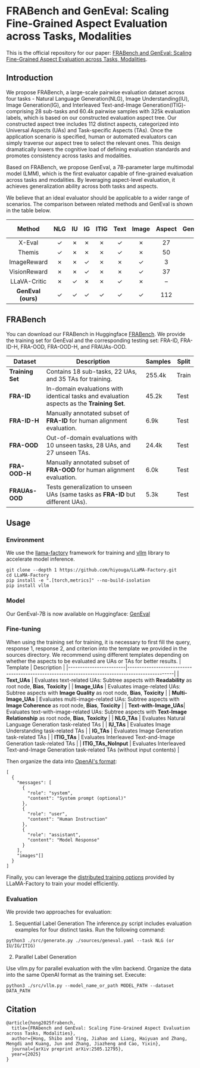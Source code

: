 
# FRABench and GenEval: Scaling Fine-Grained Aspect Evaluation across Tasks, Modalities

This is the official repository for our paper: [FRABench and GenEval: Scaling Fine-Grained Aspect Evaluation across Tasks, Modalities](https://arxiv.org/abs/2505.12795).

## Introduction

We propose FRABench, a large-scale pairwise evaluation dataset across four tasks - Natural Language Generation(NLG), Image Understanding(IU), Image Generation(IG), and Interleaved Text-and-Image Generation(ITIG)- comprising 28 sub-tasks and 60.4k pairwise samples with 325k evaluation labels, which is based on our constructed evaluation aspect tree. Our constructed aspect tree includes 112 distinct aspects, categorized into Universal Aspects (UAs) and Task-specific Aspects (TAs). Once the application scenario is specified, human or automated evaluators can simply traverse our aspect tree to select the relevant ones. This design dramatically lowers the cognitive load of defining evaluation standards and promotes consistency across tasks and modalities.

Based on FRABench, we propose GenEval, a 7B-parameter large multimodal model (LMM), which is the first evaluator capable of fine-grained evaluation across tasks and modalities. By leveraging aspect-level evaluation, it achieves generalization ability across both tasks and aspects. 

We believe that an ideal evaluator should be applicable to a wider range of scenarios. The comparison between related methods and GenEval is shown in the table below.


| Method           | NLG | IU | IG | ITIG | Text | Image | Aspect | Generalizable | Data Source        |
|:----------------:|:---:|:--:|:--:|:----:|:----:|:-----:|:------:|:-------------:|:------------------:|
| X-Eval           | ✓   | ✗  | ✗  | ✗    | ✓    | ✗     | 27     | ✓            | Human              |
| Themis           | ✓   | ✗  | ✗  | ✗    | ✓    | ✗     | 50     | ✓            | Synthetic          |
| ImageReward      | ✗   | ✗  | ✓  | ✗    | ✗    | ✓     | 3      | ✗            | Human              |
| VisionReward     | ✗   | ✗  | ✓  | ✗    | ✗    | ✓     | 37     | ✗            | Human              |
| LLaVA-Critic     | ✗   | ✓  | ✗  | ✗    | ✓    | ✗     | –      | ✗            | Synthetic          |
| **GenEval (ours)** | ✓  | ✓  | ✓  | ✓    | ✓    | ✓     | 112    | ✓            | Synthetic & Human  |

## FRABench
You can download our FRABench in Huggingface [FRABench](https://huggingface.co/datasets/SPUH/FRABench/tree/main). We provide the training set for GenEval and the corresponding testing set: FRA-ID, FRA-ID-H, FRA-OOD, FRA-OOD-H, and FRAUAs-OOD.

| Dataset         | Description                                                                                  | Samples  | Split   |
|-----------------|----------------------------------------------------------------------------------------------|----------|---------|
| **Training Set** | Contains 18 sub-tasks, 22 UAs, and 35 TAs for training.  | 255.4k   | Train   |
| **FRA-ID**      | In-domain evaluations with identical tasks and evaluation aspects as the **Training Set**.           | 45.2k    | Test    |
| **FRA-ID-H**    | Manually annotated subset of **FRA-ID** for human alignment evaluation.                      | 6.9k     | Test    |
| **FRA-OOD**     | Out-of-domain evaluations with 10 unseen tasks, 28 UAs, and 27 unseen TAs.                      | 24.4k    | Test    |
| **FRA-OOD-H**   | Manually annotated subset of **FRA-OOD** for human alignment evaluation.                        | 6.0k     | Test    |
| **FRAUAs-OOD**  | Tests generalization to unseen UAs (same tasks as **FRA-ID** but different UAs). | 5.3k     | Test    |

## Usage

### Environment
We use the [llama-factory](https://github.com/hiyouga/LLaMA-Factory) framework for training and [vllm](https://github.com/vllm-project/vllm) library to accelerate model inference.

```
git clone --depth 1 https://github.com/hiyouga/LLaMA-Factory.git
cd LLaMA-Factory
pip install -e ".[torch,metrics]" --no-build-isolation
pip install vllm
```

### Model
Our GenEval-7B is now available on Huggingface: [GenEval](https://huggingface.co/SPUH/GenEval)

### Fine-tuning

When using the training set for training, it is necessary to first fill the query, response 1, response 2, and criterion into the template we provided in the sources directory. We recommend using different templates depending on whether the aspects to be evaluated are UAs or TAs for better results.
| Template               | Description                                                                                     |
|------------------------|-------------------------------------------------------------------------------------------------|
| **Text_UAs**           | Evaluates text-related UAs: Subtree aspects with **Readability** as root node, **Bias**, **Toxicity**       |
| **Image_UAs**          | Evaluates image-related UAs: Subtree aspects with **Image Quality** as root node, **Bias**, **Toxicity**      |
| **Multi-Image_UAs**    | Evaluates multi-image-related UAs: Subtree aspects with **Image Coherence** as root node, **Bias**, **Toxicity**   |
| **Text-with-Image_UAs**| Evaluates text-with-image-related UAs: Subtree aspects with **Text-Image Relationship** as root node, **Bias**, **Toxicity**   |
| **NLG_TAs**            | Evaluates Natural Language Generation task-related TAs                                          |
| **IU_TAs**             | Evaluates Image Understanding task-related TAs                                                  |
| **IG_TAs**             | Evaluates Image Generation task-related TAs                                                     |
| **ITIG_TAs**           | Evaluates Interleaved Text-and-Image Generation task-related TAs                                |
| **ITIG_TAs_NoInput**   | Evaluates Interleaved Text-and-Image Generation task-related TAs (without input contents)       |

Then organize the data into [OpenAI's format](https://llamafactory.readthedocs.io/en/latest/getting_started/data_preparation.html):
```
[
  {
    "messages": [
      {
        "role": "system",
        "content": "System prompt (optional)"
      },
      {
        "role": "user",
        "content": "Human Instruction"
      },
      {
        "role": "assistant",
        "content": "Model Response"
      }
    ],
    "images"[]
  }
]
```

Finally, you can leverage the [distributed training options](https://llamafactory.readthedocs.io/en/latest/advanced/distributed.html) provided by LLaMA-Factory to train your model efficiently.

### Evaluation

We provide two approaches for evaluation:

1. Sequential Label Generation
The inference.py script includes evaluation examples for four distinct tasks. Run the following command:
```
python3 ./src/generate.py ./sources/geneval.yaml --task NLG (or IU/IG/ITIG)
```

2. Parallel Label Generation 

Use vllm.py for parallel evaluation with the vllm backend. Organize the data into the same OpenAI format as the training set. Execute:
```
python3 ./src/vllm.py --model_name_or_path MODEL_PATH --dataset DATA_PATH
```

## Citation
```
@article{hong2025frabench,
  title={FRAbench and GenEval: Scaling Fine-Grained Aspect Evaluation across Tasks, Modalities},
  author={Hong, Shibo and Ying, Jiahao and Liang, Haiyuan and Zhang, Mengdi and Kuang, Jun and Zhang, Jiazheng and Cao, Yixin},
  journal={arXiv preprint arXiv:2505.12795},
  year={2025}
}
```
